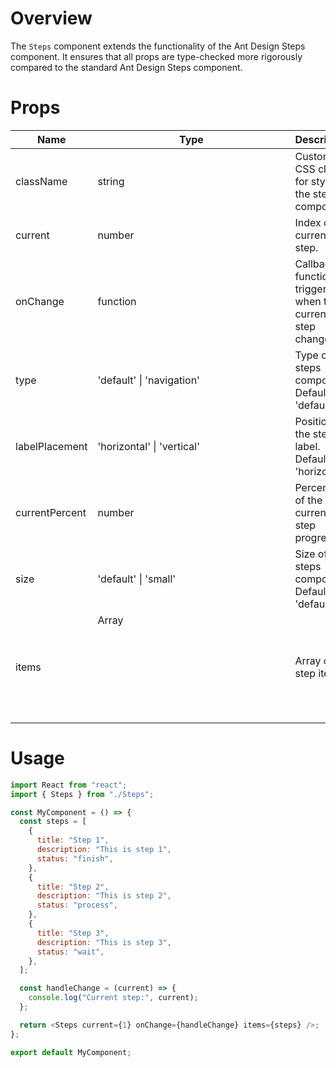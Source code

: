 # Overview

The `Steps` component extends the functionality of the Ant Design Steps component. It ensures that all props are type-checked more rigorously compared to the standard Ant Design Steps component.

# Props

| Name           | Type                       | Description                                                |
| -------------- | -------------------------- | ---------------------------------------------------------- |
| className      | string                     | Custom CSS class for styling the steps component.          |
| current        | number                     | Index of the current step.                                 |
| onChange       | function                   | Callback function triggered when the current step changes. |
| type           | 'default' \| 'navigation'  | Type of the steps component. Default is 'default'.         |
| labelPlacement | 'horizontal' \| 'vertical' | Position of the step label. Default is 'horizontal'.       |
| currentPercent | number                     | Percentage of the current step progress.                   |
| size           | 'default' \| 'small'       | Size of the steps component. Default is 'default'.         |
| items          | Array<Object>              | Array of step items.                                       |

# Usage

```javascript
import React from "react";
import { Steps } from "./Steps";

const MyComponent = () => {
  const steps = [
    {
      title: "Step 1",
      description: "This is step 1",
      status: "finish",
    },
    {
      title: "Step 2",
      description: "This is step 2",
      status: "process",
    },
    {
      title: "Step 3",
      description: "This is step 3",
      status: "wait",
    },
  ];

  const handleChange = (current) => {
    console.log("Current step:", current);
  };

  return <Steps current={1} onChange={handleChange} items={steps} />;
};

export default MyComponent;
```

